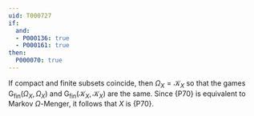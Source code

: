 ```yaml
---
uid: T000727
if:
  and:
  - P000136: true
  - P000161: true
then:
  P000070: true
---
```


If compact and finite subsets coincide, then $\Omega_X = \mathcal{K}_X$ so that the games $\mathsf{G}_\text{fin}(\Omega_X, \Omega_X)$ and $\mathsf{G}_\text{fin}(\mathcal{K}_X, \mathcal{K}_X)$ are the same. Since {P70} is equivalent to Markov $\Omega$-Menger, it follows that $X$ is {P70}.
